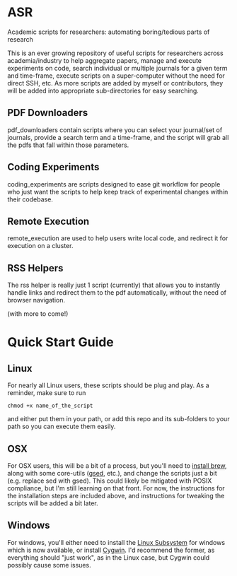 # ASR
Academic scripts for researchers: automating boring/tedious parts of research


This is an ever growing repository of useful scripts for researchers across academia/industry to help aggregate papers, manage and execute experiments on code, search individual or multiple journals for a given term and time-frame, execute scripts on a super-computer without the need for direct SSH, etc. As more scripts are added by myself or contributors, they will be added into appropriate sub-directories for easy searching.

## PDF Downloaders
pdf_downloaders contain scripts where you can select your journal/set of journals, provide a search term and a time-frame, and the script will grab all the pdfs that fall within those parameters. 

## Coding Experiments
coding_experiments are scripts designed to ease git workflow for people who just want the scripts to help keep track of experimental changes within their codebase.

## Remote Execution
remote_execution are used to help users write local code, and redirect it for execution on a cluster.

## RSS Helpers
The rss helper is really just 1 script (currently) that allows you to instantly handle links and redirect them to the pdf automatically, without the need of browser navigation.

(with more to come!)



# Quick Start Guide

## Linux
For nearly all Linux users, these scripts should be plug and play. As a reminder, make sure to run 
```
chmod +x name_of_the_script 
```
and either put them in your path, or add this repo and its sub-folders to your path so you can execute them easily.

## OSX
For OSX users, this will be a bit of a process, but you'll need to [install brew](https://brew.sh/), along with some core-utils ([gsed](https://stackoverflow.com/questions/30003570/how-to-use-gnu-sed-on-mac-os-10-10-brew-install-default-names-no-longer-su), etc.), and change the scripts just a bit (e.g. replace sed with gsed). This could likely be mitigated with POSIX compliance, but I'm still learning on that front. For now, the instructions for the installation steps are included above, and instructions for tweaking the scripts will be added a bit later.

## Windows
For windows, you'll either need to install the [Linux Subsystem](https://windowsloop.com/install-linux-subsystem-windows-10/) for windows which is now available, or install [Cygwin](https://www.cygwin.com/). I'd recommend the former, as everything should "just work", as in the Linux case, but Cygwin could possibly cause some issues.

